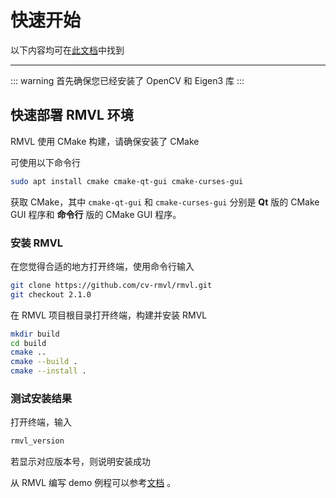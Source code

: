 # 快速开始

以下内容均可在[此文档](https://cv-rmvl.github.io/docs/2.x/d1/db4/tutorial_install.html)中找到

---

::: warning
首先确保您已经安装了 OpenCV 和 Eigen3 库
:::

## 快速部署 RMVL 环境

RMVL 使用 CMake 构建，请确保安装了 CMake

可使用以下命令行

```bash
sudo apt install cmake cmake-qt-gui cmake-curses-gui
```

获取 CMake，其中 `cmake-qt-gui` 和 `cmake-curses-gui` 分别是 **Qt** 版的 CMake GUI 程序和 **命令行** 版的 CMake GUI 程序。

### 安装 RMVL

在您觉得合适的地方打开终端，使用命令行输入

```bash
git clone https://github.com/cv-rmvl/rmvl.git
git checkout 2.1.0
```

在 RMVL 项目根目录打开终端，构建并安装 RMVL

```bash
mkdir build
cd build
cmake ..
cmake --build .
cmake --install .
```

### 测试安装结果

打开终端，输入

```bash
rmvl_version
```

若显示对应版本号，则说明安装成功

从 RMVL 编写 demo 例程可以参考[文档](https://cv-rmvl.github.io/docs/2.x/da/d80/tutorial_use.html) 。
